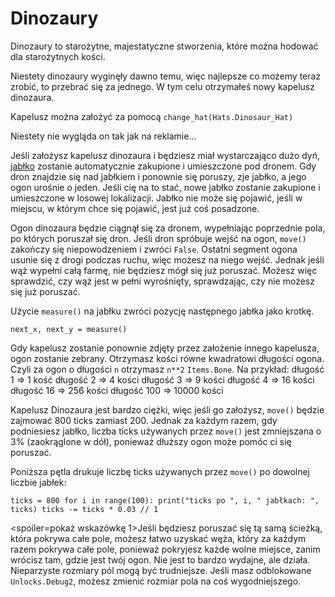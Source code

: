 # Dinozaury
Dinozaury to starożytne, majestatyczne stworzenia, które można hodować dla starożytnych kości.

Niestety dinozaury wyginęły dawno temu, więc najlepsze co możemy teraz zrobić, to przebrać się za jednego.
W tym celu otrzymałeś nowy kapelusz dinozaura.

Kapelusz można założyć za pomocą
`change_hat(Hats.Dinosaur_Hat)`

Niestety nie wygląda on tak jak na reklamie...

Jeśli założysz kapelusz dinozaura i będziesz miał wystarczająco dużo dyń, [jabłko](objects/apple) zostanie automatycznie zakupione i umieszczone pod dronem.
Gdy dron znajdzie się nad jabłkiem i ponownie się poruszy, zje jabłko, a jego ogon urośnie o jeden. Jeśli cię na to stać, nowe jabłko zostanie zakupione i umieszczone w losowej lokalizacji.
Jabłko nie może się pojawić, jeśli w miejscu, w którym chce się pojawić, jest już coś posadzone.

Ogon dinozaura będzie ciągnął się za dronem, wypełniając poprzednie pola, po których poruszał się dron. Jeśli dron spróbuje wejść na ogon, `move()` zakończy się niepowodzeniem i zwróci `False`.
Ostatni segment ogona usunie się z drogi podczas ruchu, więc możesz na niego wejść. Jednak jeśli wąż wypełni całą farmę, nie będziesz mógł się już poruszać. Możesz więc sprawdzić, czy wąż jest w pełni wyrośnięty, sprawdzając, czy nie możesz się już poruszać.

Użycie `measure()` na jabłku zwróci pozycję następnego jabłka jako krotkę.

`next_x, next_y = measure()`

Gdy kapelusz zostanie ponownie zdjęty przez założenie innego kapelusza, ogon zostanie zebrany.
Otrzymasz kości równe kwadratowi długości ogona. Czyli za ogon o długości `n` otrzymasz `n**2` `Items.Bone`.
Na przykład:
długość 1 => 1 kość
długość 2 => 4 kości
długość 3 => 9 kości
długość 4 => 16 kości
długość 16 => 256 kości
długość 100 => 10000 kości

Kapelusz Dinozaura jest bardzo ciężki, więc jeśli go założysz, `move()` będzie zajmować 800 ticks zamiast 200. Jednak za każdym razem, gdy podniesiesz jabłko, liczba ticks używanych przez `move()` jest zmniejszana o 3% (zaokrąglone w dół), ponieważ dłuższy ogon może pomóc ci się poruszać.

Poniższa pętla drukuje liczbę ticks używanych przez `move()` po dowolnej liczbie jabłek:

`ticks = 800
for i in range(100):
    print("ticks po ", i, " jabłkach: ", ticks)
    ticks -= ticks * 0.03 // 1`

<spoiler=pokaż wskazówkę 1>Jeśli będziesz poruszać się tą samą ścieżką, która pokrywa całe pole, możesz łatwo uzyskać węża, który za każdym razem pokrywa całe pole, ponieważ pokryjesz każde wolne miejsce, zanim wrócisz tam, gdzie jest twój ogon. Nie jest to bardzo wydajne, ale działa.
Nieparzyste rozmiary pól mogą być trudniejsze. Jeśli masz odblokowane `Unlocks.Debug2`, możesz zmienić rozmiar pola na coś wygodniejszego.</spoiler>